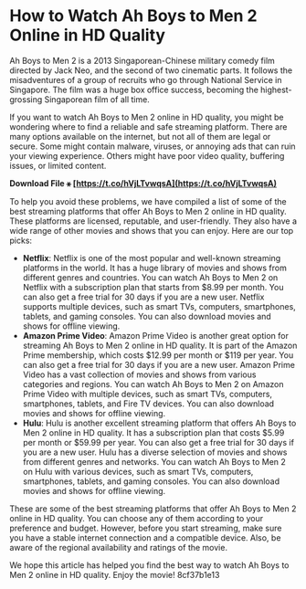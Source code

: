 # How to Watch Ah Boys to Men 2 Online in HD Quality
 
Ah Boys to Men 2 is a 2013 Singaporean-Chinese military comedy film directed by Jack Neo, and the second of two cinematic parts. It follows the misadventures of a group of recruits who go through National Service in Singapore. The film was a huge box office success, becoming the highest-grossing Singaporean film of all time.
 
If you want to watch Ah Boys to Men 2 online in HD quality, you might be wondering where to find a reliable and safe streaming platform. There are many options available on the internet, but not all of them are legal or secure. Some might contain malware, viruses, or annoying ads that can ruin your viewing experience. Others might have poor video quality, buffering issues, or limited content.
 
**Download File ⚹ [https://t.co/hVjLTvwqsA](https://t.co/hVjLTvwqsA)**


 
To help you avoid these problems, we have compiled a list of some of the best streaming platforms that offer Ah Boys to Men 2 online in HD quality. These platforms are licensed, reputable, and user-friendly. They also have a wide range of other movies and shows that you can enjoy. Here are our top picks:
 
- **Netflix**: Netflix is one of the most popular and well-known streaming platforms in the world. It has a huge library of movies and shows from different genres and countries. You can watch Ah Boys to Men 2 on Netflix with a subscription plan that starts from $8.99 per month. You can also get a free trial for 30 days if you are a new user. Netflix supports multiple devices, such as smart TVs, computers, smartphones, tablets, and gaming consoles. You can also download movies and shows for offline viewing.
- **Amazon Prime Video**: Amazon Prime Video is another great option for streaming Ah Boys to Men 2 online in HD quality. It is part of the Amazon Prime membership, which costs $12.99 per month or $119 per year. You can also get a free trial for 30 days if you are a new user. Amazon Prime Video has a vast collection of movies and shows from various categories and regions. You can watch Ah Boys to Men 2 on Amazon Prime Video with multiple devices, such as smart TVs, computers, smartphones, tablets, and Fire TV devices. You can also download movies and shows for offline viewing.
- **Hulu**: Hulu is another excellent streaming platform that offers Ah Boys to Men 2 online in HD quality. It has a subscription plan that costs $5.99 per month or $59.99 per year. You can also get a free trial for 30 days if you are a new user. Hulu has a diverse selection of movies and shows from different genres and networks. You can watch Ah Boys to Men 2 on Hulu with various devices, such as smart TVs, computers, smartphones, tablets, and gaming consoles. You can also download movies and shows for offline viewing.

These are some of the best streaming platforms that offer Ah Boys to Men 2 online in HD quality. You can choose any of them according to your preference and budget. However, before you start streaming, make sure you have a stable internet connection and a compatible device. Also, be aware of the regional availability and ratings of the movie.
 
We hope this article has helped you find the best way to watch Ah Boys to Men 2 online in HD quality. Enjoy the movie!
 8cf37b1e13
 
